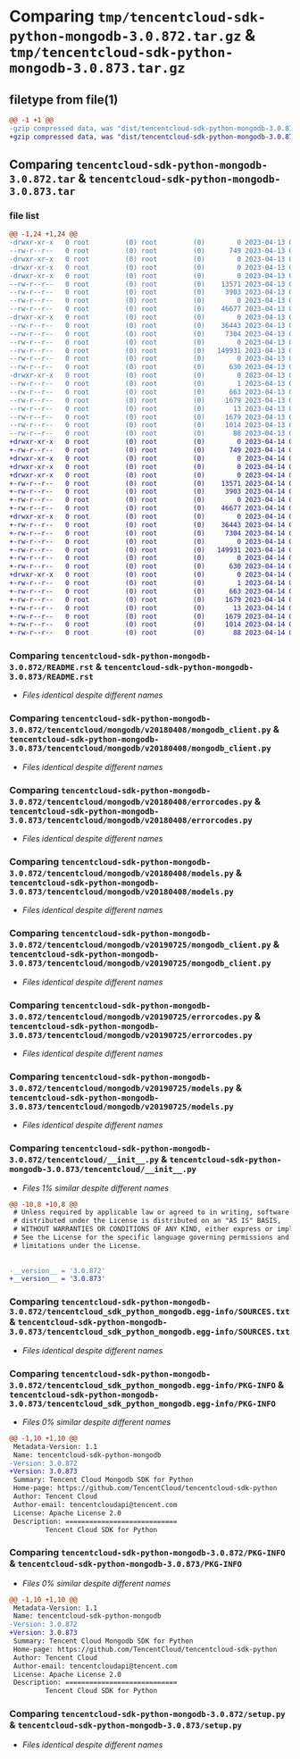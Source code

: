 # Comparing `tmp/tencentcloud-sdk-python-mongodb-3.0.872.tar.gz` & `tmp/tencentcloud-sdk-python-mongodb-3.0.873.tar.gz`

## filetype from file(1)

```diff
@@ -1 +1 @@
-gzip compressed data, was "dist/tencentcloud-sdk-python-mongodb-3.0.872.tar", last modified: Thu Apr 13 00:49:03 2023, max compression
+gzip compressed data, was "dist/tencentcloud-sdk-python-mongodb-3.0.873.tar", last modified: Fri Apr 14 00:47:50 2023, max compression
```

## Comparing `tencentcloud-sdk-python-mongodb-3.0.872.tar` & `tencentcloud-sdk-python-mongodb-3.0.873.tar`

### file list

```diff
@@ -1,24 +1,24 @@
-drwxr-xr-x   0 root         (0) root         (0)        0 2023-04-13 00:49:03.000000 tencentcloud-sdk-python-mongodb-3.0.872/
--rw-r--r--   0 root         (0) root         (0)      749 2023-04-13 00:49:03.000000 tencentcloud-sdk-python-mongodb-3.0.872/README.rst
-drwxr-xr-x   0 root         (0) root         (0)        0 2023-04-13 00:49:03.000000 tencentcloud-sdk-python-mongodb-3.0.872/tencentcloud/
-drwxr-xr-x   0 root         (0) root         (0)        0 2023-04-13 00:49:03.000000 tencentcloud-sdk-python-mongodb-3.0.872/tencentcloud/mongodb/
-drwxr-xr-x   0 root         (0) root         (0)        0 2023-04-13 00:49:03.000000 tencentcloud-sdk-python-mongodb-3.0.872/tencentcloud/mongodb/v20180408/
--rw-r--r--   0 root         (0) root         (0)    13571 2023-04-13 00:49:03.000000 tencentcloud-sdk-python-mongodb-3.0.872/tencentcloud/mongodb/v20180408/mongodb_client.py
--rw-r--r--   0 root         (0) root         (0)     3903 2023-04-13 00:49:03.000000 tencentcloud-sdk-python-mongodb-3.0.872/tencentcloud/mongodb/v20180408/errorcodes.py
--rw-r--r--   0 root         (0) root         (0)        0 2023-04-13 00:49:03.000000 tencentcloud-sdk-python-mongodb-3.0.872/tencentcloud/mongodb/v20180408/__init__.py
--rw-r--r--   0 root         (0) root         (0)    46677 2023-04-13 00:49:03.000000 tencentcloud-sdk-python-mongodb-3.0.872/tencentcloud/mongodb/v20180408/models.py
-drwxr-xr-x   0 root         (0) root         (0)        0 2023-04-13 00:49:03.000000 tencentcloud-sdk-python-mongodb-3.0.872/tencentcloud/mongodb/v20190725/
--rw-r--r--   0 root         (0) root         (0)    36443 2023-04-13 00:49:03.000000 tencentcloud-sdk-python-mongodb-3.0.872/tencentcloud/mongodb/v20190725/mongodb_client.py
--rw-r--r--   0 root         (0) root         (0)     7304 2023-04-13 00:49:03.000000 tencentcloud-sdk-python-mongodb-3.0.872/tencentcloud/mongodb/v20190725/errorcodes.py
--rw-r--r--   0 root         (0) root         (0)        0 2023-04-13 00:49:03.000000 tencentcloud-sdk-python-mongodb-3.0.872/tencentcloud/mongodb/v20190725/__init__.py
--rw-r--r--   0 root         (0) root         (0)   149931 2023-04-13 00:49:03.000000 tencentcloud-sdk-python-mongodb-3.0.872/tencentcloud/mongodb/v20190725/models.py
--rw-r--r--   0 root         (0) root         (0)        0 2023-04-13 00:49:03.000000 tencentcloud-sdk-python-mongodb-3.0.872/tencentcloud/mongodb/__init__.py
--rw-r--r--   0 root         (0) root         (0)      630 2023-04-13 00:49:03.000000 tencentcloud-sdk-python-mongodb-3.0.872/tencentcloud/__init__.py
-drwxr-xr-x   0 root         (0) root         (0)        0 2023-04-13 00:49:03.000000 tencentcloud-sdk-python-mongodb-3.0.872/tencentcloud_sdk_python_mongodb.egg-info/
--rw-r--r--   0 root         (0) root         (0)        1 2023-04-13 00:49:03.000000 tencentcloud-sdk-python-mongodb-3.0.872/tencentcloud_sdk_python_mongodb.egg-info/dependency_links.txt
--rw-r--r--   0 root         (0) root         (0)      663 2023-04-13 00:49:03.000000 tencentcloud-sdk-python-mongodb-3.0.872/tencentcloud_sdk_python_mongodb.egg-info/SOURCES.txt
--rw-r--r--   0 root         (0) root         (0)     1679 2023-04-13 00:49:03.000000 tencentcloud-sdk-python-mongodb-3.0.872/tencentcloud_sdk_python_mongodb.egg-info/PKG-INFO
--rw-r--r--   0 root         (0) root         (0)       13 2023-04-13 00:49:03.000000 tencentcloud-sdk-python-mongodb-3.0.872/tencentcloud_sdk_python_mongodb.egg-info/top_level.txt
--rw-r--r--   0 root         (0) root         (0)     1679 2023-04-13 00:49:03.000000 tencentcloud-sdk-python-mongodb-3.0.872/PKG-INFO
--rw-r--r--   0 root         (0) root         (0)     1014 2023-04-13 00:49:03.000000 tencentcloud-sdk-python-mongodb-3.0.872/setup.py
--rw-r--r--   0 root         (0) root         (0)       88 2023-04-13 00:49:03.000000 tencentcloud-sdk-python-mongodb-3.0.872/setup.cfg
+drwxr-xr-x   0 root         (0) root         (0)        0 2023-04-14 00:47:50.000000 tencentcloud-sdk-python-mongodb-3.0.873/
+-rw-r--r--   0 root         (0) root         (0)      749 2023-04-14 00:47:50.000000 tencentcloud-sdk-python-mongodb-3.0.873/README.rst
+drwxr-xr-x   0 root         (0) root         (0)        0 2023-04-14 00:47:50.000000 tencentcloud-sdk-python-mongodb-3.0.873/tencentcloud/
+drwxr-xr-x   0 root         (0) root         (0)        0 2023-04-14 00:47:50.000000 tencentcloud-sdk-python-mongodb-3.0.873/tencentcloud/mongodb/
+drwxr-xr-x   0 root         (0) root         (0)        0 2023-04-14 00:47:50.000000 tencentcloud-sdk-python-mongodb-3.0.873/tencentcloud/mongodb/v20180408/
+-rw-r--r--   0 root         (0) root         (0)    13571 2023-04-14 00:47:50.000000 tencentcloud-sdk-python-mongodb-3.0.873/tencentcloud/mongodb/v20180408/mongodb_client.py
+-rw-r--r--   0 root         (0) root         (0)     3903 2023-04-14 00:47:50.000000 tencentcloud-sdk-python-mongodb-3.0.873/tencentcloud/mongodb/v20180408/errorcodes.py
+-rw-r--r--   0 root         (0) root         (0)        0 2023-04-14 00:47:50.000000 tencentcloud-sdk-python-mongodb-3.0.873/tencentcloud/mongodb/v20180408/__init__.py
+-rw-r--r--   0 root         (0) root         (0)    46677 2023-04-14 00:47:50.000000 tencentcloud-sdk-python-mongodb-3.0.873/tencentcloud/mongodb/v20180408/models.py
+drwxr-xr-x   0 root         (0) root         (0)        0 2023-04-14 00:47:50.000000 tencentcloud-sdk-python-mongodb-3.0.873/tencentcloud/mongodb/v20190725/
+-rw-r--r--   0 root         (0) root         (0)    36443 2023-04-14 00:47:50.000000 tencentcloud-sdk-python-mongodb-3.0.873/tencentcloud/mongodb/v20190725/mongodb_client.py
+-rw-r--r--   0 root         (0) root         (0)     7304 2023-04-14 00:47:50.000000 tencentcloud-sdk-python-mongodb-3.0.873/tencentcloud/mongodb/v20190725/errorcodes.py
+-rw-r--r--   0 root         (0) root         (0)        0 2023-04-14 00:47:50.000000 tencentcloud-sdk-python-mongodb-3.0.873/tencentcloud/mongodb/v20190725/__init__.py
+-rw-r--r--   0 root         (0) root         (0)   149931 2023-04-14 00:47:50.000000 tencentcloud-sdk-python-mongodb-3.0.873/tencentcloud/mongodb/v20190725/models.py
+-rw-r--r--   0 root         (0) root         (0)        0 2023-04-14 00:47:50.000000 tencentcloud-sdk-python-mongodb-3.0.873/tencentcloud/mongodb/__init__.py
+-rw-r--r--   0 root         (0) root         (0)      630 2023-04-14 00:47:50.000000 tencentcloud-sdk-python-mongodb-3.0.873/tencentcloud/__init__.py
+drwxr-xr-x   0 root         (0) root         (0)        0 2023-04-14 00:47:50.000000 tencentcloud-sdk-python-mongodb-3.0.873/tencentcloud_sdk_python_mongodb.egg-info/
+-rw-r--r--   0 root         (0) root         (0)        1 2023-04-14 00:47:50.000000 tencentcloud-sdk-python-mongodb-3.0.873/tencentcloud_sdk_python_mongodb.egg-info/dependency_links.txt
+-rw-r--r--   0 root         (0) root         (0)      663 2023-04-14 00:47:50.000000 tencentcloud-sdk-python-mongodb-3.0.873/tencentcloud_sdk_python_mongodb.egg-info/SOURCES.txt
+-rw-r--r--   0 root         (0) root         (0)     1679 2023-04-14 00:47:50.000000 tencentcloud-sdk-python-mongodb-3.0.873/tencentcloud_sdk_python_mongodb.egg-info/PKG-INFO
+-rw-r--r--   0 root         (0) root         (0)       13 2023-04-14 00:47:50.000000 tencentcloud-sdk-python-mongodb-3.0.873/tencentcloud_sdk_python_mongodb.egg-info/top_level.txt
+-rw-r--r--   0 root         (0) root         (0)     1679 2023-04-14 00:47:50.000000 tencentcloud-sdk-python-mongodb-3.0.873/PKG-INFO
+-rw-r--r--   0 root         (0) root         (0)     1014 2023-04-14 00:47:50.000000 tencentcloud-sdk-python-mongodb-3.0.873/setup.py
+-rw-r--r--   0 root         (0) root         (0)       88 2023-04-14 00:47:50.000000 tencentcloud-sdk-python-mongodb-3.0.873/setup.cfg
```

### Comparing `tencentcloud-sdk-python-mongodb-3.0.872/README.rst` & `tencentcloud-sdk-python-mongodb-3.0.873/README.rst`

 * *Files identical despite different names*

### Comparing `tencentcloud-sdk-python-mongodb-3.0.872/tencentcloud/mongodb/v20180408/mongodb_client.py` & `tencentcloud-sdk-python-mongodb-3.0.873/tencentcloud/mongodb/v20180408/mongodb_client.py`

 * *Files identical despite different names*

### Comparing `tencentcloud-sdk-python-mongodb-3.0.872/tencentcloud/mongodb/v20180408/errorcodes.py` & `tencentcloud-sdk-python-mongodb-3.0.873/tencentcloud/mongodb/v20180408/errorcodes.py`

 * *Files identical despite different names*

### Comparing `tencentcloud-sdk-python-mongodb-3.0.872/tencentcloud/mongodb/v20180408/models.py` & `tencentcloud-sdk-python-mongodb-3.0.873/tencentcloud/mongodb/v20180408/models.py`

 * *Files identical despite different names*

### Comparing `tencentcloud-sdk-python-mongodb-3.0.872/tencentcloud/mongodb/v20190725/mongodb_client.py` & `tencentcloud-sdk-python-mongodb-3.0.873/tencentcloud/mongodb/v20190725/mongodb_client.py`

 * *Files identical despite different names*

### Comparing `tencentcloud-sdk-python-mongodb-3.0.872/tencentcloud/mongodb/v20190725/errorcodes.py` & `tencentcloud-sdk-python-mongodb-3.0.873/tencentcloud/mongodb/v20190725/errorcodes.py`

 * *Files identical despite different names*

### Comparing `tencentcloud-sdk-python-mongodb-3.0.872/tencentcloud/mongodb/v20190725/models.py` & `tencentcloud-sdk-python-mongodb-3.0.873/tencentcloud/mongodb/v20190725/models.py`

 * *Files identical despite different names*

### Comparing `tencentcloud-sdk-python-mongodb-3.0.872/tencentcloud/__init__.py` & `tencentcloud-sdk-python-mongodb-3.0.873/tencentcloud/__init__.py`

 * *Files 1% similar despite different names*

```diff
@@ -10,8 +10,8 @@
 # Unless required by applicable law or agreed to in writing, software
 # distributed under the License is distributed on an "AS IS" BASIS,
 # WITHOUT WARRANTIES OR CONDITIONS OF ANY KIND, either express or implied.
 # See the License for the specific language governing permissions and
 # limitations under the License.
 
 
-__version__ = '3.0.872'
+__version__ = '3.0.873'
```

### Comparing `tencentcloud-sdk-python-mongodb-3.0.872/tencentcloud_sdk_python_mongodb.egg-info/SOURCES.txt` & `tencentcloud-sdk-python-mongodb-3.0.873/tencentcloud_sdk_python_mongodb.egg-info/SOURCES.txt`

 * *Files identical despite different names*

### Comparing `tencentcloud-sdk-python-mongodb-3.0.872/tencentcloud_sdk_python_mongodb.egg-info/PKG-INFO` & `tencentcloud-sdk-python-mongodb-3.0.873/tencentcloud_sdk_python_mongodb.egg-info/PKG-INFO`

 * *Files 0% similar despite different names*

```diff
@@ -1,10 +1,10 @@
 Metadata-Version: 1.1
 Name: tencentcloud-sdk-python-mongodb
-Version: 3.0.872
+Version: 3.0.873
 Summary: Tencent Cloud Mongodb SDK for Python
 Home-page: https://github.com/TencentCloud/tencentcloud-sdk-python
 Author: Tencent Cloud
 Author-email: tencentcloudapi@tencent.com
 License: Apache License 2.0
 Description: ============================
         Tencent Cloud SDK for Python
```

### Comparing `tencentcloud-sdk-python-mongodb-3.0.872/PKG-INFO` & `tencentcloud-sdk-python-mongodb-3.0.873/PKG-INFO`

 * *Files 0% similar despite different names*

```diff
@@ -1,10 +1,10 @@
 Metadata-Version: 1.1
 Name: tencentcloud-sdk-python-mongodb
-Version: 3.0.872
+Version: 3.0.873
 Summary: Tencent Cloud Mongodb SDK for Python
 Home-page: https://github.com/TencentCloud/tencentcloud-sdk-python
 Author: Tencent Cloud
 Author-email: tencentcloudapi@tencent.com
 License: Apache License 2.0
 Description: ============================
         Tencent Cloud SDK for Python
```

### Comparing `tencentcloud-sdk-python-mongodb-3.0.872/setup.py` & `tencentcloud-sdk-python-mongodb-3.0.873/setup.py`

 * *Files identical despite different names*

